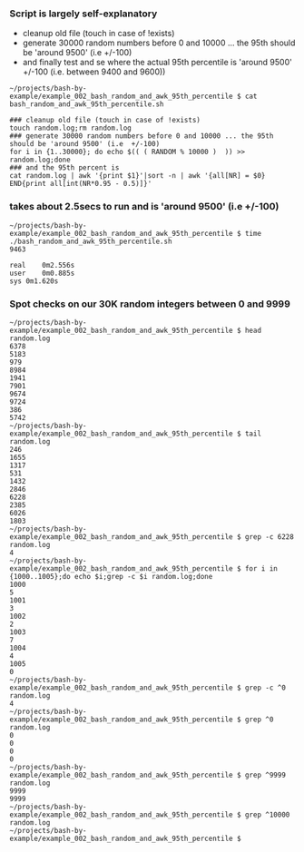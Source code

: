 
### Script is largely self-explanatory
- cleanup old file (touch in case of !exists)
- generate 30000 random numbers before 0 and 10000 ... the 95th should be 'around 9500' (i.e  +/-100)
- and finally test and se where the actual 95th percentile is 'around 9500' +/-100 (i.e. between 9400 and 9600))

```
~/projects/bash-by-example/example_002_bash_random_and_awk_95th_percentile $ cat bash_random_and_awk_95th_percentile.sh

### cleanup old file (touch in case of !exists)
touch random.log;rm random.log
### generate 30000 random numbers before 0 and 10000 ... the 95th should be 'around 9500' (i.e  +/-100)
for i in {1..30000}; do echo $(( ( RANDOM % 10000 )  )) >> random.log;done
### and the 95th percent is
cat random.log | awk '{print $1}'|sort -n | awk '{all[NR] = $0} END{print all[int(NR*0.95 - 0.5)]}'
```
### takes about 2.5secs to run and is 'around 9500' (i.e  +/-100) 
```
~/projects/bash-by-example/example_002_bash_random_and_awk_95th_percentile $ time ./bash_random_and_awk_95th_percentile.sh
9463

real	0m2.556s
user	0m0.885s
sys	0m1.620s
```
### Spot checks on our 30K random integers between 0 and 9999
```
~/projects/bash-by-example/example_002_bash_random_and_awk_95th_percentile $ head random.log
6378
5183
979
8984
1941
7901
9674
9724
386
5742
~/projects/bash-by-example/example_002_bash_random_and_awk_95th_percentile $ tail random.log
246
1655
1317
531
1432
2846
6228
2385
6026
1803
~/projects/bash-by-example/example_002_bash_random_and_awk_95th_percentile $ grep -c 6228 random.log
4
~/projects/bash-by-example/example_002_bash_random_and_awk_95th_percentile $ for i in {1000..1005};do echo $i;grep -c $i random.log;done
1000
5
1001
3
1002
2
1003
7
1004
4
1005
0
~/projects/bash-by-example/example_002_bash_random_and_awk_95th_percentile $ grep -c ^0 random.log
4
~/projects/bash-by-example/example_002_bash_random_and_awk_95th_percentile $ grep ^0 random.log
0
0
0
0
~/projects/bash-by-example/example_002_bash_random_and_awk_95th_percentile $ grep ^9999 random.log
9999
9999
~/projects/bash-by-example/example_002_bash_random_and_awk_95th_percentile $ grep ^10000 random.log
~/projects/bash-by-example/example_002_bash_random_and_awk_95th_percentile $
```


